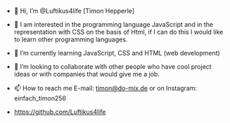 - 👋 Hi, I’m @Luftikus4life [Timon Hepperle]
- 👀 I am interested in the programming language JavaScript and in the representation with CSS on the basis of Html, if I can do this I would like to learn other programming languages.
- 🌱 I’m currently learning JavaScript, CSS and HTML (web development)
- 💞️ I’m looking to collaborate with other people who have cool project ideas or with companies that would give me a job.
- 📫 How to reach me E-mail: timon@do-mix.de or on Instagram: einfach_timon256

- https://github.com/Luftikus4life
